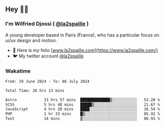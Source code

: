 ## Hey 👋🏾
### I'm Wilfried Djossi ( <a href="https://twitter.com/la2spaille/" target="_blank">@la2spaille</a> )
A young developer based in Paris (France), who has a particular focus on ui/ux design and motion.

- 🎨 Here is my folio [www.la2spaille.com](https://www.la2spaille.com/)
- 🐦 My twitter account [@la2spaille](https://twitter.com/la2spaille/)

### Wakatime
<!--START_SECTION:waka-->

```txt
From: 29 June 2024 - To: 06 July 2024

Total Time: 26 hrs 13 mins

Astro            13 hrs 57 mins  █████████████▒░░░░░░░░░░░   53.20 %
SCSS             5 hrs 40 mins   █████▒░░░░░░░░░░░░░░░░░░░   21.67 %
JavaScript       4 hrs 20 mins   ████░░░░░░░░░░░░░░░░░░░░░   16.54 %
PHP              1 hr 33 mins    █▒░░░░░░░░░░░░░░░░░░░░░░░   05.92 %
Text             14 mins         ▒░░░░░░░░░░░░░░░░░░░░░░░░   00.93 %
```

<!--END_SECTION:waka-->
<!--
**la2spaille/la2spaille** is a ✨ _special_ ✨ repository because its `README.md` (this file) appears on your GitHub profile.

Here are some ideas to get you started:

- 🔭 I’m currently working on ...
- 🌱 I’m currently learning ...
- 👯 I’m looking to collaborate on ...
- 🤔 I’m looking for help with ...
- 💬 Ask me about ...
- 📫 How to reach me: ...
- 😄 Pronouns: ...
- ⚡ Fun fact: ...
-->
